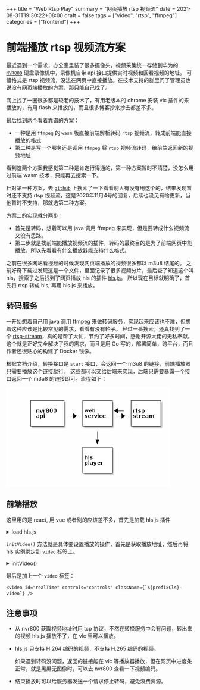 +++
title = "Web Rtsp Play"
summary = "网页播放 rtsp 视频流"
date = 2021-08-31T19:30:22+08:00
draft = false
tags = ["video", "rtsp", "ffmpeg"]
categories = ["frontend"]
+++

# 前端播放 rtsp 视频流方案

最近遇到一个需求，办公室里装了很多摄像头，视频采集统一存储到华为的 [`NVR800`](https://support.huawei.com/enterprise/zh/intelligent-vision/nvr800-pid-250982959) 硬盘录像机中，录像机自带 api 接口提供实时视频和回看视频的地址。
可惜格式是 rtsp 视频流，没法在网页中直接播放。在技术支持的群里问了管理员也说没有网页端播放的方案，那只能自己找了。

网上找了一圈很多都是较老的技术了，有用老版本的 chrome 安装 vlc 插件的来播放的，有用 flash 来播放的，而且很多博客抄来抄去都差不多。

最后找到两个看着靠谱的方案：

-   一种是用 `ffmpeg` 的 `wasm` 版直接前端解析转码 `rtsp` 视频流，转成前端能直接播放的格式
-   第二种是写一个服务还是调用 `ffmpeg` 将 `rtsp` 视频流转码，给前端返回新的视频地址

看到这两个方案我感觉第二种是肯定行得通的，第一种方案暂时不清楚，没怎么用过前端 wasm 技术，只能再去搜索一下。

针对第一种方案，去 [`github`](https://github.com/ffmpegwasm/ffmpeg.wasm/issues/67#issuecomment-721452717) 上搜索了一下看看别人有没有用这个的，结果发现暂时还不支持 rtsp 视频流，这是2020年11月4号的回复，后续也没见有啥更新，当他暂时不支持，那就选第二种方案。

方案二的实现就分两步：

-   首先是转码，想着可以用 java 调用 ffmpeg 来实现，但是要转成什么视频流又没有思路。
-   第二步就是找前端能播放视频流的插件，转码的最终目的是为了前端网页中能播放，所以先看看有什么播放器能支持什么格式。

之前在很多网站看视频的时候发现网页端播放的视频很多都以 m3u8 结尾的。
之前好奇下载过发现这是一个文件，里面记录了很多视频分片，最后查了知道这个叫 hls，搜索了之后找到了网页播放 hls 的插件 [hls.js](https://github.com/video-dev/hls.js)。
所以现在目标就明确了，首先将 rtsp 转成 hls, 再用 hls.js 来播放。

## 转码服务

一开始想着自己用 java 调用 ffmpeg 来做转码服务，实现起来应该也不难，但想着这种应该是比较常见的需求，看看有没有轮子。
经过一番搜索，还真找到了一个 [rtsp-stream](https://github.com/Roverr/rtsp-stream.git)，真的是帮了大忙，节约了好多时间，感谢开源大佬的无私奉献。
这个就是正好完全解决了我的需求，而且是用 Go 写的，部署简单，跨平台，而且作者还很贴心的构建了 Docker 镜像。

根据文档介绍，转换接口是 `start` 接口，会返回一个 m3u8 的链接，前端播放器只需要播放这个链接就行。
这些都可以交给后端来实现，后端只需要暴露一个接口返回一个 m3u8 的链接即可。流程如下：

![img](/frontend/images/web_rtsp_play_1.png)


## 前端播放

这里用的是 react, 用 vue 或者别的应该差不多，首先是加载 hls.js 插件

<details>
<summary>load hls.js</summary>

    useEffect(() => {
      if (hlsRef.current) {
        hlsRef.current.detachMedia();
      }
      setLoading(true);
    
      stopVideo();
    
      const meta = document.createElement('meta');
      meta.name = 'referrer';
      meta.content = 'no-referrer';
      document.getElementsByTagName('head')[0].appendChild(meta);
    
      const script = document.createElement('script');
      if (script.readyState) {
        // IE
        script.onreadystatechange = () => {
          if (script.readyState === 'loaded' || script.readyState === 'complete') {
            script.onreadystatechange = null;
            initVideo();
          }
        };
      } else {
        // 其他浏览器
        script.onload = () => {
          initVideo();
        };
      }
      script.src = 'https://cdn.jsdelivr.net/npm/hls.js@latest';
      document.getElementsByTagName('head')[0].appendChild(script);
    
      return () => {
        if (hlsRef.current) {
          hlsRef.current.detachMedia();
        }
        stopVideo();
      };
    }, []);

</details>

`initVideo()` 方法就是具体要设置播放的操作，首先是获取播放地址，然后再将 hls 实例绑定到 `video` 标签上。

<details>
<summary>initVideo()</summary>

    function initVideo() {
      const requestBody = { cameraCode: '1' };
      axios.post('/video/get-url', requestBody).then(res => {
        setUrlInfo(res);
        const video = document.getElementById('realTime');
        const videoSrc = res.uri;
        if (window.Hls.isSupported()) {
          const hls = new window.Hls();
          hlsRef.current = hls;
          hls.loadSource(videoSrc);
          hls.attachMedia(video);
        }
        setLoading(false);
      }).catch(e => {
        // eslint-disable-next-line no-console
        console.log('err: ', e.message);
        message.error('获取本地视频失败');
        setLoading(false);
      });
    }

</details>

最后是加上一个 `video` 标签：

    <video id="realTime" controls="controls" className={`${prefixCls}-video`} />

## 注意事项

-   从 nvr800 获取视频地址时用 tcp 协议，不然在转换服务中会有问题，转出来的视频 hls.js 播放不了，在 vlc 里可以播放。

-   hls.js 只支持 H.264 编码的视频，不支持 H.265 编码的视频。
    
    如果遇到转码没问题，返回的链接能在 vlc 等播放器播放，但在网页中进度条正常，就是黑屏无图像时，可以去 nvr800 查看一下视频编码。

-   结束播放时可以给服务器发送一个请求停止转码，避免浪费资源。


